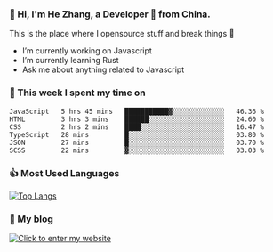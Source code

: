 ### 👋 Hi, I'm He Zhang, a Developer 🚀 from China.

This is the place where I opensource stuff and break things :rofl:

- I’m currently working on Javascript
- I’m currently learning Rust
- Ask me about anything related to Javascript

### 💪 This week I spent my time on 
<!--START_SECTION:waka-->

```text
JavaScript   5 hrs 45 mins   ███████████▓░░░░░░░░░░░░░   46.36 %
HTML         3 hrs 3 mins    ██████░░░░░░░░░░░░░░░░░░░   24.60 %
CSS          2 hrs 2 mins    ████░░░░░░░░░░░░░░░░░░░░░   16.47 %
TypeScript   28 mins         █░░░░░░░░░░░░░░░░░░░░░░░░   03.80 %
JSON         27 mins         █░░░░░░░░░░░░░░░░░░░░░░░░   03.70 %
SCSS         22 mins         ▓░░░░░░░░░░░░░░░░░░░░░░░░   03.03 %
```

<!--END_SECTION:waka-->

### 👍 Most Used Languages
[![Top Langs](https://github-readme-stats.vercel.app/api/top-langs/?username=zhanghecool&layout=compact)](https://zhanghe.cool)

### 🌈 My blog 
[![Click to enter my website](https://cdn.jsdelivr.net/gh/zhanghecool/assets/images/gif/zhanghecools.gif)](https://zhanghe.cool)
